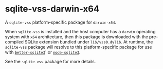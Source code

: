 <!--- Generated with the npm_generate_platform_packages.sh script, don't edit by hand -->

# sqlite-vss-darwin-x64

A `sqlite-vss` platform-specific package for `darwin-x64`. 

When `sqlite-vss` is installed and the host computer has a `darwin` operating system with `x64` architecture, then this package is downloaded with the pre-compiled SQLite extension bundled under `lib/vss0.dylib`. At runtime, the `sqlite-vss` package will resolve to this platform-specific package for use with [`better-sqlite3`](https://github.com/WiseLibs/better-sqlite3)' or [`node-sqlite3`](https://github.com/TryGhost/node-sqlite3).

See the `sqlite-vss` package for more details.